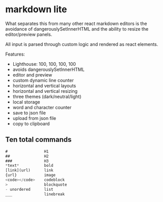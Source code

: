 # markdown lite

What separates this from many other react markdown editors is the avoidance of dangerouslySetInnerHTML and the ability to resize the editor/preview panels.

All input is parsed through custom logic and rendered as react elements.

Features:

- Lighthouse: 100, 100, 100, 100
- avoids dangerouslySetInnerHTML
- editor and preview
- custom dynamic line counter
- horizontal and vertical layouts
- horizontal and vertical resizing
- three themes (dark/neutral/light)
- local storage
- word and character counter
- save to json file
- upload from json file
- copy to clipboard

## Ten total commands

```javascript
#                H1
##               H2
###              H3
*text*           bold
[link](url)      link
{url}            image
<code></code>    codeblock
>                blockquote
- unordered      list
___              linebreak
```
